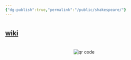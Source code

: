 ```yaml
---
{"dg-publish":true,"permalink":"/public/shakespeare/"}
---
```


# 


## [wiki](https://www.wikiwand.com/hu/William_Shakespeare)
#
<p style="text-align: center;"><img src="https://chart.googleapis.com/chart?cht=qr&chl=https://notes.andrasdenes.com/shakespeare&chs=180x180&choe=UTF-8&chld=L|2" alt="qr code"></p>

